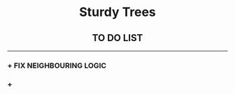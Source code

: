 # <center>Sturdy Trees </center>

 ## <center>TO DO LIST</center>

---



### + FIX NEIGHBOURING LOGIC
### + 

